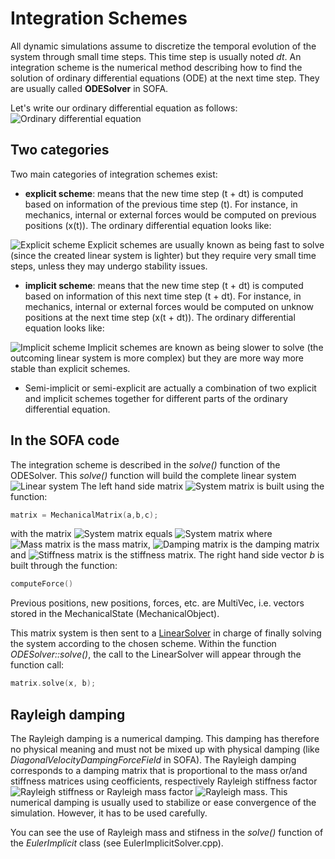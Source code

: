 Integration Schemes
===================

All dynamic simulations assume to discretize the temporal evolution of the system through small time steps. This time step is usually noted *dt*. An integration scheme is the numerical method describing how to find the solution of ordinary differential equations (ODE) at the next time step. They are usually called **ODESolver** in SOFA.

Let's write our ordinary differential equation as follows:
<img class="latex" src="https://latex.codecogs.com/png.latex?$$\frac{dx}{dt}=f(x,t)$$" title="Ordinary differential equation" />


Two categories
--------------

Two main categories of integration schemes exist:

  * **explicit scheme**: means that the new time step (t + dt) is computed based on information of the previous time step (t). For instance, in mechanics, internal or external forces would be computed on previous positions (x(t)). The ordinary differential equation looks like:
  <img class="latex" src="https://latex.codecogs.com/png.latex?x(t+dt)=x(t)+dt%20\cdot%20f(x(t),t)" title="Explicit scheme" />
  Explicit schemes are usually known as being fast to solve (since the created linear system is lighter) but they require very small time steps, unless they may undergo stability issues.

  * **implicit scheme**: means that the new time step (t + dt) is computed based on information of this next time step (t + dt). For instance, in mechanics, internal or external forces would be computed on unknow positions at the next time step (x(t + dt)). The ordinary differential equation looks like:
  <img class="latex" src="https://latex.codecogs.com/png.latex?x(t+dt)=x(t)+dt%20\cdot%20f(x(t+dt),t)" title="Implicit scheme" />
  Implicit schemes are known as being slower to solve (the outcoming linear system is more complex) but they are more way more stable than explicit schemes.

  * Semi-implicit or semi-explicit are actually a combination of two explicit and implicit schemes together for different parts of the ordinary differential equation.


In the SOFA code
----------------

The integration scheme is described in the *solve()* function of the ODESolver. This *solve()* function will build the complete linear system <img class="latex" src="https://latex.codecogs.com/png.latex?$$\mathbf{A}x=b$$" title="Linear system" />
The left hand side matrix <img class="latex" src="https://latex.codecogs.com/png.latex?$$\mathbf{A}$$" title="System matrix" /> is built using the function:
``` cpp
matrix = MechanicalMatrix(a,b,c);
```
with the matrix <img class="latex" src="https://latex.codecogs.com/png.latex?$$\mathbf{A}$$" title="System matrix" /> equals <img class="latex" src="https://latex.codecogs.com/png.latex?\mathbf{A}%20=%20\mathbf{M}%20\cdot%20a%20+%20\mathbf{B}%20\cdot%20b%20+%20\mathbf{K}%20\cdot%20c" title="System matrix" /> where <img class="latex" src="https://latex.codecogs.com/png.latex?$$\mathbf{M}$$" title="Mass matrix" /> is the mass matrix, <img class="latex" src="https://latex.codecogs.com/png.latex?$$\mathbf{B}$$" title="Damping matrix" /> is the damping matrix and <img class="latex" src="https://latex.codecogs.com/png.latex?$$\mathbf{K}$$" title="Stiffness matrix" /> is the stiffness matrix. The right hand side vector *b* is built through the function:
``` cpp
computeForce()
```
Previous positions, new positions, forces, etc. are MultiVec, i.e. vectors stored in the MechanicalState (MechanicalObject).

This matrix system is then sent to a [LinearSolver](https://www.sofa-framework.org/community/doc/main-principles/system-resolution/linear-solvers/) in charge of finally solving the system according to the chosen scheme. Within the function *ODESolver::solve()*, the call to the LinearSolver will appear through the function call:

``` cpp
matrix.solve(x, b);
```

Rayleigh damping
----------------

The Rayleigh damping is a numerical damping. This damping has therefore no physical meaning and must not be mixed up with physical damping (like _DiagonalVelocityDampingForceField_ in SOFA). The Rayleigh damping corresponds to a damping matrix that is proportional to the mass or/and stiffness matrices using ceofficients, respectively Rayleigh stiffness factor <img class="latex" src="https://latex.codecogs.com/png.latex?$$r_K$$" title="Rayleigh stiffness" /> or Rayleigh mass factor <img class="latex" src="https://latex.codecogs.com/png.latex?$$r_M$$" title="Rayleigh mass" />. This numerical damping is usually used to stabilize or ease convergence of the simulation. However, it has to be used carefully.

You can see the use of Rayleigh mass and stifness in the _solve()_ function of the _EulerImplicit_ class (see EulerImplicitSolver.cpp).